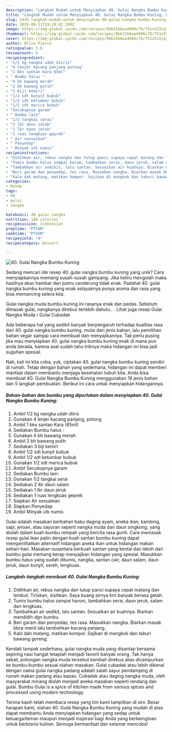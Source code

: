 ```yaml
---
description: "Langkah Mudah untuk Menyiapkan 40. Gulai Nangka Bumbu Kuning, Lezat Sekali"
title: "Langkah Mudah untuk Menyiapkan 40. Gulai Nangka Bumbu Kuning, Lezat Sekali"
slug: 1439-langkah-mudah-untuk-menyiapkan-40-gulai-nangka-bumbu-kuning-lezat-sekali
date: 2020-08-11T19:29:02.598Z
image: https://img-global.cpcdn.com/recipes/9bb31b6aa4986c76/751x532cq70/40-gulai-nangka-bumbu-kuning-foto-resep-utama.jpg
thumbnail: https://img-global.cpcdn.com/recipes/9bb31b6aa4986c76/751x532cq70/40-gulai-nangka-bumbu-kuning-foto-resep-utama.jpg
cover: https://img-global.cpcdn.com/recipes/9bb31b6aa4986c76/751x532cq70/40-gulai-nangka-bumbu-kuning-foto-resep-utama.jpg
author: Olive Pierce
ratingvalue: 3.6
reviewcount: 8
recipeingredient:
- "1/2 kg nangka udah diiris"
- "4 lenjer kacang panjang potong"
- "1 bks santan Kara 65ml"
- " Bumbu halus "
- "4 bh bawang merah"
- "2 bh bawang putih"
- "3 biji kemiri"
- "1/2 sdt kunyit bubuk"
- "1/2 sdt ketumbar bubuk"
- "1/2 sdt merica bubuk"
- "Secukupnya garam"
- " Bumbu lain"
- "1/2 tangkai serai"
- "2 lbr daun salam"
- "1 lbr daun jeruk"
- "1 ruas lengkuas geprek"
- " Air sesuaikan"
- " Penyedap"
- " Minyak utk numis"
recipeinstructions:
- "Didihkan air, rebus nangka dan tutup panci supaya cepat matang dan lembut. Tiriskan, sisihkan. Saya buang airnya krn banyak berasa getah."
- "Tumis bumbu halus sampai harum, tambahkan serai, daun jeruk, salam dan lengkuas."
- "Tambahkan air sedikit, lalu santan. Sesuaikan air kuahnya. Biarkan mendidih dgn bumbu."
- "Beri garam dan penyedap, tes rasa. Masukkan nangka. Biarkan masak bbrp menit lalu tambahkan kacang panjang."
- "Kalo dah matang, matikan kompor. Sajikan di mangkok dan taburi bawang goreng."
categories:
- Resep
tags:
- 40
- gulai
- nangka

katakunci: 40 gulai nangka 
nutrition: 188 calories
recipecuisine: Indonesian
preptime: "PT16M"
cooktime: "PT45M"
recipeyield: "4"
recipecategory: Dessert

---
```



![40. Gulai Nangka Bumbu Kuning](https://img-global.cpcdn.com/recipes/9bb31b6aa4986c76/751x532cq70/40-gulai-nangka-bumbu-kuning-foto-resep-utama.jpg)

Sedang mencari ide resep 40. gulai nangka bumbu kuning yang unik? Cara menyiapkannya memang susah-susah gampang. Jika keliru mengolah maka hasilnya akan hambar dan justru cenderung tidak enak. Padahal 40. gulai nangka bumbu kuning yang enak selayaknya punya aroma dan rasa yang bisa memancing selera kita.

Gulai nangka muda bumbu kuning ini rasanya enak dan pedas. Sebelum dimasak gulai, nangkanya direbus terlebih dahulu.. . Lihat juga resep Gulai Nangka Muda / Gulai Cubadak

Ada beberapa hal yang sedikit banyak berpengaruh terhadap kualitas rasa dari 40. gulai nangka bumbu kuning, mulai dari jenis bahan, lalu pemilihan bahan segar sampai cara membuat dan menyajikannya. Tak perlu pusing jika mau menyiapkan 40. gulai nangka bumbu kuning enak di mana pun anda berada, karena asal sudah tahu triknya maka hidangan ini bisa jadi suguhan spesial.


Nah, kali ini kita coba, yuk, ciptakan 40. gulai nangka bumbu kuning sendiri di rumah. Tetap dengan bahan yang sederhana, hidangan ini dapat memberi manfaat dalam membantu menjaga kesehatan tubuh kita. Anda bisa membuat 40. Gulai Nangka Bumbu Kuning menggunakan 19 jenis bahan dan 5 langkah pembuatan. Berikut ini cara untuk menyiapkan hidangannya.

<!--inarticleads1-->

##### Bahan-bahan dan bumbu yang diperlukan dalam menyiapkan 40. Gulai Nangka Bumbu Kuning:

1. Ambil 1/2 kg nangka udah diiris
1. Gunakan 4 lenjer kacang panjang, potong
1. Ambil 1 bks santan Kara (65ml)
1. Sediakan  Bumbu halus :
1. Gunakan 4 bh bawang merah
1. Ambil 2 bh bawang putih
1. Sediakan 3 biji kemiri
1. Ambil 1/2 sdt kunyit bubuk
1. Ambil 1/2 sdt ketumbar bubuk
1. Gunakan 1/2 sdt merica bubuk
1. Ambil Secukupnya garam
1. Sediakan  Bumbu lain:
1. Gunakan 1/2 tangkai serai
1. Sediakan 2 lbr daun salam
1. Sediakan 1 lbr daun jeruk
1. Sediakan 1 ruas lengkuas geprek
1. Siapkan  Air sesuaikan
1. Siapkan  Penyedap
1. Ambil  Minyak utk numis


Gulai adalah masakan berbahan baku daging ayam, aneka ikan, kambing, sapi, jeroan, atau sayuran seperti nangka muda dan daun singkong, yang diolah dalam kuah bumbu rempah yang bercita rasa gurih. Cara memasak resep gulai ikan patin dengan kuah santan bumbu kuning dapat memperlihatkan alternatif hidangan aneka ikan untuk hidangan makan sehari-hari. Masakan nusantara berkuah santan yang kental dan lekoh dari bumbu gulai memang kerap menyajikan hidangan yang spesial. Masukkan bumbu halus yang sudah ditumis, nangka, santan cair, daun salam, daun jeruk, daun kunyit, sereh, lengkuas. 

<!--inarticleads2-->

##### Langkah-langkah membuat 40. Gulai Nangka Bumbu Kuning:

1. Didihkan air, rebus nangka dan tutup panci supaya cepat matang dan lembut. Tiriskan, sisihkan. Saya buang airnya krn banyak berasa getah.
1. Tumis bumbu halus sampai harum, tambahkan serai, daun jeruk, salam dan lengkuas.
1. Tambahkan air sedikit, lalu santan. Sesuaikan air kuahnya. Biarkan mendidih dgn bumbu.
1. Beri garam dan penyedap, tes rasa. Masukkan nangka. Biarkan masak bbrp menit lalu tambahkan kacang panjang.
1. Kalo dah matang, matikan kompor. Sajikan di mangkok dan taburi bawang goreng.


Kendati tampak sederhana, gulai nangka muda yang disantap bersama sepiring nasi hangat tetaplah menjadi favorit banyak orang. Tak hanya sekali, potongan nangka muda tersebut kembali direbus alias dicampurkan ke bumbu-bumbu sesuai olahan masakan. Gulai cubadak atau lebih dikenal dengan nama gulai nangka padang adalah salah sayur pendamping di rumah makan padang atau kapau. Cubadak atau daging nangka muda, oleh masyarakat minang diolah menjadi aneka masakan seperti rendang dan gulai. Bumbu Gulai is a spice of kitchen made from various spices and processed using modern technology. 

Terima kasih telah membaca resep yang tim kami tampilkan di sini. Besar harapan kami, olahan 40. Gulai Nangka Bumbu Kuning yang mudah di atas dapat membantu Anda menyiapkan hidangan yang sedap untuk keluarga/teman maupun menjadi inspirasi bagi Anda yang berkeinginan untuk berbisnis kuliner. Semoga bermanfaat dan selamat mencoba!
